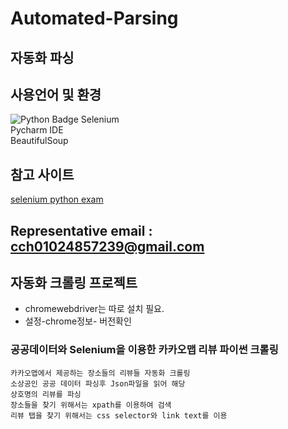 # Automated-Parsing
## 자동화 파싱 

## 사용언어 및 환경
![Python Badge](https://img.shields.io/badge/-Python-9cf?style=flat-square&logo=Python)
Selenium  
Pycharm IDE  
BeautifulSoup

## 참고 사이트
[selenium python exam](https://selenium-python.readthedocs.io/locating-elements.html)

Representative email : cch01024857239@gmail.com
---

## 자동화 크롤링 프로젝트
* chromewebdriver는 따로 설치 필요.
* 설정-chrome정보- 버전확인

### 공공데이터와 Selenium을 이용한 카카오맵 리뷰 파이썬 크롤링
```text
카카오맵에서 제공하는 장소들의 리뷰들 자동화 크롤링 
소상공인 공공 데이터 파싱후 Json파일을 읽어 해당
상호명의 리뷰를 파싱 
장소들을 찾기 위해서는 xpath를 이용하여 검색
리뷰 탭을 찾기 위해서는 css selector와 link text를 이용
